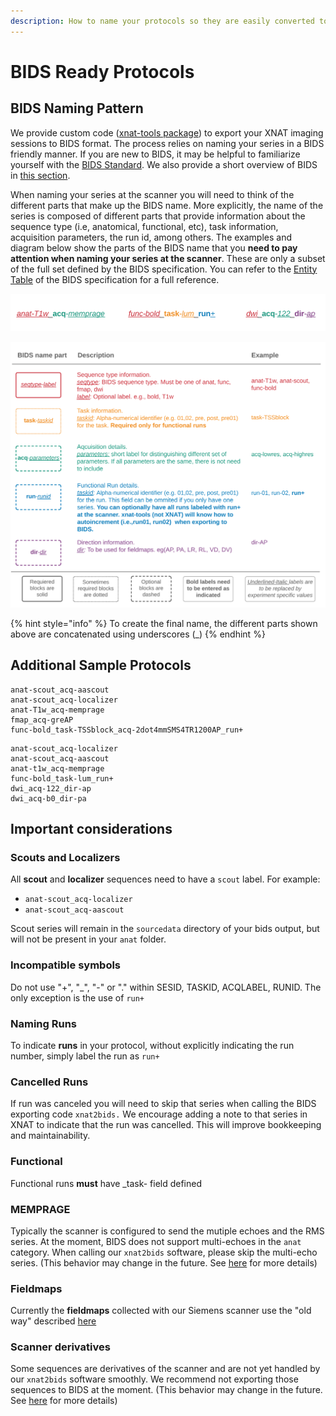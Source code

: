 ```yaml
---
description: How to name your protocols so they are easily converted to BIDS format
---
```


# BIDS Ready Protocols

## BIDS Naming Pattern

We provide custom code ([xnat-tools package](https://github.com/brown-bnc/xnat-tools)) to export your XNAT imaging sessions to BIDS format. The process relies on naming your series in a BIDS friendly manner. If you are new to BIDS, it may be helpful to familiarize yourself with the [BIDS Standard](https://bids-specification.readthedocs.io/en/stable/). We also provide a short overview of BIDS in [this section](../bids/introduction-to-bids.md).

When naming your series at the scanner you will need to think of the different parts that make up the BIDS name. More explicitly, the name of the series is composed of different parts that provide information about the sequence type (i.e, anatomical, functional, etc), task information, acquisition parameters, the run id, among others. The examples and diagram below show the parts of the BIDS name that you **need to pay attention when naming your series at the scanner**. These are only a subset of the full set defined by the BIDS specification. You can refer to the [Entity Table](https://bids-specification.readthedocs.io/en/stable/99-appendices/04-entity-table.html) of the BIDS specification for a full reference.

![Color coded examples of BIDS compliant protocols](<../.gitbook/assets/BIDS Naming (3).svg>)

![Table how to build series at the scanner for BIDS compliance](<../.gitbook/assets/BIDS Naming (2).svg>)

{% hint style="info" %}
To create the final name, the different parts shown above are concatenated using underscores (\_)
{% endhint %}

## Additional Sample Protocols

```
anat-scout_acq-aascout
anat-scout_acq-localizer
anat-T1w_acq-memprage
fmap_acq-greAP
func-bold_task-TSSblock_acq-2dot4mmSMS4TR1200AP_run+
```

```
anat-scout_acq-localizer
anat-scout_acq-aascout
anat-t1w_acq-memprage
func-bold_task-lum_run+
dwi_acq-122_dir-ap
dwi_acq-b0_dir-pa
```

## Important considerations

### Scouts and Localizers

All **scout** and **localizer** sequences need to have a `scout` label. For example:

* `anat-scout_acq-localizer`
* `anat-scout_acq-aascout`

Scout series will remain in the `sourcedata` directory of your bids output, but will not be present in your `anat` folder.&#x20;

### Incompatible symbols

Do not use "+", "\_", "-" or "." within SESID, TASKID, ACQLABEL, RUNID. The only exception is the use of `run+`

### Naming Runs

To indicate **runs** in your protocol, without explicitly indicating the run number, simply label the run as `run+`

### Cancelled Runs

If run was canceled you will need to skip that series when calling the BIDS exporting code `xnat2bids.` We encourage adding a note to that series in XNAT to indicate that the run was cancelled. This will improve bookkeeping and maintainability.

### Functional

Functional runs **must** have \_task- field defined

### MEMPRAGE

Typically the scanner is configured to send the mutiple echoes and the RMS series. At the moment, BIDS does not support multi-echoes in the `anat` category. When calling our `xnat2bids` software, please skip the multi-echo series. (This behavior may change in the future. See [here](https://github.com/brown-bnc/xnat-tools/issues/59) for more details)

### Fieldmaps

Currently the **fieldmaps** collected with our Siemens scanner use the "old way" described [here](https://osf.io/2hjhx/wiki/Brain%20Imaging%20Data%20Structure%20\(BIDS\)/#LCNI\_fieldmapshttpslcniuoregonedukbarticleskb0003\_29)

### Scanner derivatives

Some sequences are derivatives of the scanner and are not yet handled by our `xnat2bids` software smoothly. We recommend not exporting those sequences to BIDS at the moment. (This behavior may change in the future. See [here](https://github.com/brown-bnc/xnat-tools/issues/59) for more details)

